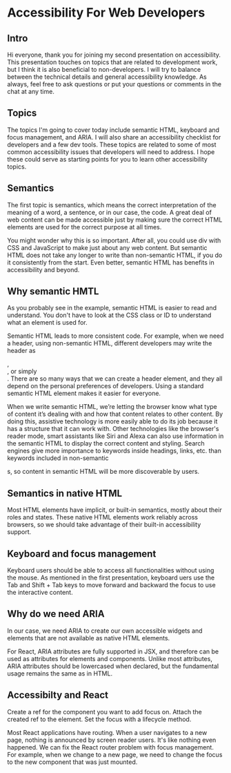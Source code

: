 # Accessibility For Web Developers

## Intro

Hi everyone, thank you for joining my second presentation on accessibility. This presentation touches on topics that are related to development work, but I think it is also beneficial to non-developers. I will try to balance between the technical details and general accessibility knowledge. As always, feel free to ask questions or put your questions or comments in the chat at any time. 

## Topics

The topics I'm going to cover today include semantic HTML, keyboard and focus management, and ARIA. I will also share an accessibility checklist for developers and a few dev tools. These topics are related to some of most common accessibility issues that developers will need to address. I hope these could serve as starting points for you to learn other accessibility topics. 

## Semantics

The first topic is semantics, which means the correct interpretation of the meaning of a word, a sentence, or in our case, the code. A great deal of web content can be made accessible just by making sure the correct HTML elements are used for the correct purpose at all times. 

You might wonder why this is so important. After all, you could use div with CSS and JavaScript to make just about any web content. But semantic HTML does not take any longer to write than non-semantic HTML, if you do it consistently from the start. Even better, semantic HTML has benefits in accessibility and beyond.

## Why semantic HMTL

As you probably see in the example, semantic HTML is easier to read and understand. You don't have to look at the CSS class or ID to understand what an element is used for. 

Semantic HTML leads to more consistent code. For example, when we need a header, using non-semantic HTML, different developers may write the header as <div class="header">, <div id="header">, or simply <div>. There are so many ways that we can create a header element, and they all depend on the personal preferences of developers. Using a standard semantic HTML element makes it easier for everyone.

When we write semantic HTML, we’re letting the browser know what type of content it’s dealing with and how that content relates to other content. By doing this, assistive technology is more easily able to do its job because it has a structure that it can work with. Other technologies like the browser's reader mode, smart assistants like Siri and Alexa can also use information in the semantic HTML to display the correct content and styling. Search engines give more importance to keywords inside headings, links, etc. than keywords included in non-semantic <div>s, so content in semantic HTML will be more discoverable by users.

## Semantics in native HTML

Most HTML elements have implicit, or built-in semantics, mostly about their roles and states. These native HTML elements work reliably across browsers, so we should take advantage of their built-in accessibility support.

## Keyboard and focus management

Keyboard users should be able to access all functionalities without using the mouse. As mentioned in the first presentation, keyboard uers use the Tab and Shift + Tab keys to move forward and backward the focus to use the interactive content. 

## Why do we need ARIA

In our case, we need ARIA to create our own accessible widgets and elements that are not available as native HTML elements. 

For React, ARIA attributes are fully supported in JSX, and therefore can be used as attributes for elements and components. Unlike most attributes, ARIA attributes should be lowercased when declared, but the fundamental usage remains the same as in HTML.

## Accessibilty and React

Create a ref for the component you want to add focus on. Attach the created ref to the element. Set the focus with a lifecycle method.

Most React applications have routing. When a user navigates to a new page, nothing is announced by screen reader users. It's like nothing even happened. We can fix the React router problem with focus management. For example, when we change to a new page, we need to change the focus to the new component that was just mounted.